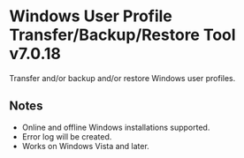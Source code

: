 # Windows User Profile Transfer/Backup/Restore Tool v7.0.18
Transfer and/or backup and/or restore Windows user profiles.

## Notes
- Online and offline Windows installations supported.  
- Error log will be created.
- Works on Windows Vista and later.
